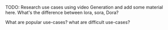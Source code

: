 TODO: Research use cases using video Generation and add some material here.
What's the difference between lora, sora, Dora?

What are popular use-cases?
what are difficult use-cases?
